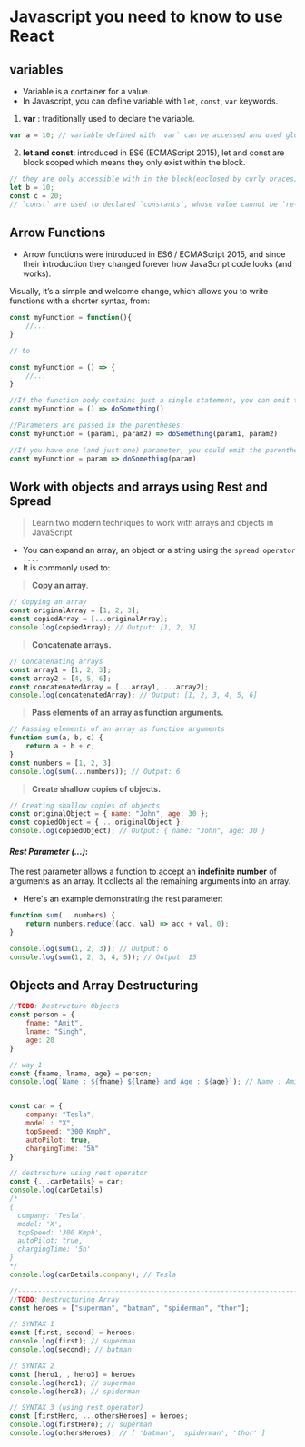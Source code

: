 # Javascript you need to know to use React

## variables
- Variable is a container for a value.
- In Javascript, you can define variable with `let`, `const`, `var` keywords.
1. **var** : traditionally used to declare the variable.
```javascript
var a = 10; // variable defined with `var` can be accessed and used globally.
```
2. **let and const**: introduced in ES6 (ECMAScript 2015), let and const are block scoped which means they only exist within the block.
```javascript
// they are only accessible with in the block(enclosed by curly braces).
let b = 10; 
const c = 20;
// `const` are used to declared `constants`, whose value cannot be `re-assigned`.
```

## Arrow Functions
- Arrow functions were introduced in ES6 / ECMAScript 2015, and since their introduction they changed forever how JavaScript code looks (and works).

Visually, it’s a simple and welcome change, which allows you to write functions with a shorter syntax, from:

```javascript
const myFunction = function(){
    //...
}

// to

const myFunction = () => {
    //...
}
```

```javascript
//If the function body contains just a single statement, you can omit the brackets and write all on a single line:
const myFunction = () => doSomething()
```

```javascript
//Parameters are passed in the parentheses:
const myFunction = (param1, param2) => doSomething(param1, param2)
```

```javascript
//If you have one (and just one) parameter, you could omit the parentheses completely:
const myFunction = param => doSomething(param)
```

## Work with objects and arrays using Rest and Spread
> Learn two modern techniques to work with arrays and objects in JavaScript
- You can expand an array, an object or a string using the `spread operator ....`
- It is commonly used to:

> **Copy an array**.
```javascript
// Copying an array
const originalArray = [1, 2, 3];
const copiedArray = [...originalArray];
console.log(copiedArray); // Output: [1, 2, 3]
```

> **Concatenate arrays.**
```javascript
// Concatenating arrays
const array1 = [1, 2, 3];
const array2 = [4, 5, 6];
const concatenatedArray = [...array1, ...array2];
console.log(concatenatedArray); // Output: [1, 2, 3, 4, 5, 6]
```
> **Pass elements of an array as function arguments.**
```javascript
// Passing elements of an array as function arguments
function sum(a, b, c) {
    return a + b + c;
}
const numbers = [1, 2, 3];
console.log(sum(...numbers)); // Output: 6
```
> **Create shallow copies of objects.**
```javascript
// Creating shallow copies of objects
const originalObject = { name: "John", age: 30 };
const copiedObject = { ...originalObject };
console.log(copiedObject); // Output: { name: "John", age: 30 }
```

#### ***Rest Parameter (...)***:
The rest parameter allows a function to accept an **indefinite number** of arguments as an array. It collects all the remaining arguments into an array.
- Here's an example demonstrating the rest parameter:
```javascript
function sum(...numbers) {
    return numbers.reduce((acc, val) => acc + val, 0);
}

console.log(sum(1, 2, 3)); // Output: 6
console.log(sum(1, 2, 3, 4, 5)); // Output: 15
```

## Objects and Array Destructuring

```javascript
//TODO: Destructure Objects
const person = {
    fname: "Amit",
    lname: "Singh",
    age: 20
}

// way 1
const {fname, lname, age} = person;
console.log(`Name : ${fname} ${lname} and Age : ${age}`); // Name : Amit Singh and Age : 20


const car = {
    company: "Tesla",
    model : "X",
    topSpeed: "300 Kmph",
    autoPilot: true,
    chargingTime: "5h"
}

// destructure using rest operator
const {...carDetails} = car;
console.log(carDetails)
/*
{
  company: 'Tesla',
  model: 'X',
  topSpeed: '300 Kmph',
  autoPilot: true,
  chargingTime: '5h'
}
*/
console.log(carDetails.company); // Tesla

//--------------------------------------------------------------------------------------------
//TODO: Destructuring Array
const heroes = ["superman", "batman", "spiderman", "thor"];

// SYNTAX 1
const [first, second] = heroes;
console.log(first); // superman
console.log(second); // batman

// SYNTAX 2
const [hero1, , hero3] = heroes
console.log(hero1); // superman
console.log(hero3); // spiderman

// SYNTAX 3 (using rest operator)
const [firstHero, ...othersHeroes] = heroes;
console.log(firstHero); // superman
console.log(othersHeroes); // [ 'batman', 'spiderman', 'thor' ]


```